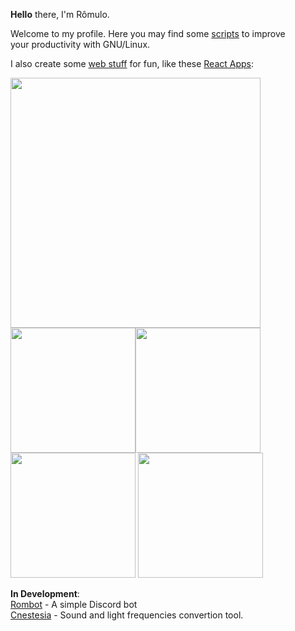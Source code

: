  <b>Hello</b> there, I'm Rômulo.  


Welcome to my profile. Here you may find some [scripts](https://github.com/PinheiroCosta/MyScripts) to improve   
your productivity with GNU/Linux.  
  
I also create some [web stuff](https://codepen.io/pinheirocosta) for fun, like these [React Apps](https://github.com/PinheiroCosta/react-apps):

[comment]: <> (codepen links)
[<img src="https://user-images.githubusercontent.com/37278803/215371807-fd3bd1c4-7c57-4b7e-8e43-76f16088c9ba.png" width="400">](https://codepen.io/pinheirocosta/full/abqPmKz)  
[<img src="https://user-images.githubusercontent.com/37278803/129112838-d476f040-b03b-482c-891c-92177fe0871b.png" width="200">](https://codepen.io/pinheirocosta/full/gOWBQNP)[<img src="https://user-images.githubusercontent.com/37278803/129112749-fb71aa2b-c3aa-41c7-8881-62bedad1e643.png" width="200">](https://codepen.io/pinheirocosta/full/VwbrQLm)  
[<img src="https://user-images.githubusercontent.com/37278803/129113241-3f78437f-4e00-469b-8f98-26329e0325ce.png" width="200">](https://codepen.io/pinheirocosta/full/vYmjGwK)
[<img src="https://user-images.githubusercontent.com/37278803/130430880-e5be1784-891c-42a2-a624-e7a88a48f551.png" width="200">](https://codepen.io/pinheirocosta/full/NWjJzdj)

  
**In Development**:  
[Rombot](https://github.com/PinheiroCosta/rombot) - A simple Discord bot  
[Cnestesia](https://github.com/PinheiroCosta/cnestesia) - Sound and light frequencies convertion tool.
